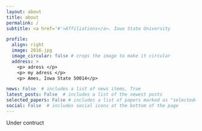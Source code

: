 ```yaml
---
layout: about
title: about
permalink: /
subtitle: <a href='#'>Affiliations</a>. Iowa State University

profile:
  align: right
  image: 2016.jpg
  image_circular: false # crops the image to make it circular
  address: >
    <p> adress </p>
    <p> my adress </p>
    <p> Ames, Iowa State 50014</p>

news: False  # includes a list of news items, True
latest_posts: False  # includes a list of the newest posts
selected_papers: False # includes a list of papers marked as "selected={true}"
social: False  # includes social icons at the bottom of the page
---
```

Under contruct
